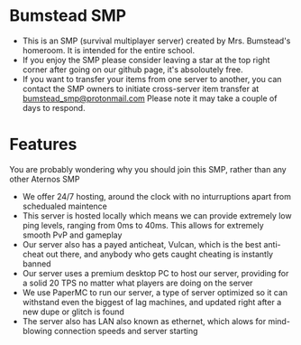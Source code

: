 # Bumstead SMP
- This is an SMP (survival multiplayer server) created by Mrs. Bumstead's homeroom. It is intended for the entire school.
- If you enjoy the SMP please consider leaving a star at the top right corner after going on our github page, it's absoloutely free.
- If you want to transfer your items from one server to another, you can contact the SMP owners to initiate cross-server item transfer at bumstead_smp@protonmail.com Please note it may take a couple of days to respond.

# Features
You are probably wondering why you should join this SMP, rather than any other Aternos SMP
- We offer 24/7 hosting, around the clock with no inturruptions apart from schedualed maintence
- This server is hosted locally which means we can provide extremely low ping levels, ranging from 0ms to 40ms. This allows for extremely smooth PvP and gameplay
- Our server also has a payed anticheat, Vulcan, which is the best anti-cheat out there, and anybody who gets caught cheating is instantly banned
- Our server uses a premium desktop PC to host our server, providing for a solid 20 TPS no matter what players are doing on the server
- We use PaperMC to run our server, a type of server optimized so it can withstand even the biggest of lag machines, and updated right after a new dupe or glitch is found
- The server also has LAN also known as ethernet, which alows for mind-blowing connection speeds and server starting
